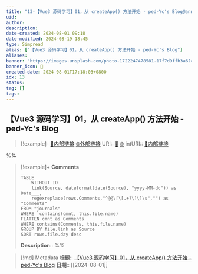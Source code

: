 ```yaml
---
title: "13-【Vue3 源码学习】01，从 createApp() 方法开始 - ped-Yc's Blog@annote"
uid: 
author: 
description: 
date-created: 2024-08-01 09:18
date-modified: 2024-08-19 18:45
type: Simpread
alias: ["【Vue3 源码学习】01，从 createApp() 方法开始 - ped-Yc's Blog"]
aliases: 
banner: "https://images.unsplash.com/photo-1722247478581-17f7d9ffb3a6?crop=entropy&cs=srgb&fm=jpg&ixid=M3w0Njc1ODd8MHwxfHJhbmRvbXx8fHx8fHwxfHwxNzIyNTAzODc1fA&ixlib=rb-4.0.3&q=85&fit=crop&w=1284&max-h=540 "
banner_icon: 🔖
created-date: 2024-08-01T17:18:03+0800
idx: 13
status: 
tag: []
tags: 
---
```


## 【Vue3 源码学习】01，从 createApp() 方法开始 - ped-Yc's Blog

> [!example]- [🧷内部链接](<http://localhost:7026/unread/13>) [🌐外部链接](<https://ped-yc.github.io/2022/06/03/vueSourceCodeStudy01/>)
> URI:: [🧷](<http://localhost:7026/unread/13>) [🌐](<https://ped-yc.github.io/2022/06/03/vueSourceCodeStudy01/>)
> intURI:: [🧷内部链接](<http://localhost:7026/reading/13>)

%%

> [!example]+ **Comments**
>
> ```dataview
> TABLE 
>     WITHOUT ID
>     link(Source, dateformat(date(Source), "yyyy-MM-dd")) as Date___, 
>     regexreplace(rows.Comments,"^@@\[\[.+?\]\]\s","") as "Comments"
> FROM "journals"
> WHERE  contains(cmnt, this.file.name)
> FLATTEN cmnt as Comments
> WHERE contains(Comments, this.file.name)
> GROUP BY file.link as Source
> SORT rows.file.day desc
> ```
>  **Description**::
%%

> [!md] Metadata
> **标题**:: [【Vue3 源码学习】01，从 createApp() 方法开始 - ped-Yc's Blog](https://ped-yc.github.io/2022/06/03/vueSourceCodeStudy01/)
> **日期**:: [[2024-08-01]]
